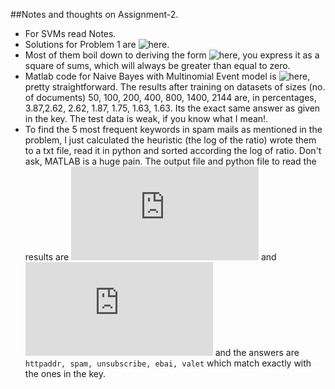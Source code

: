 ##Notes and thoughts on Assignment-2.
* For SVMs read Notes. 
* Solutions for Problem 1 are ![here](https://github.com/sudk1896/CS229-Notes/blob/master/Assgn-2/CodeCogsEqn.png).
* Most of them boil down to deriving the form ![here](https://github.com/sudk1896/CS229-Notes/blob/master/Assgn-2/PSD.png), you express it as a square of sums, which will always be greater than equal to zero.
* Matlab code for Naive Bayes with Multinomial Event model is ![here](https://github.com/sudk1896/CS229-Notes/blob/master/Assgn-2/nb_train.m), pretty straightforward. The results after training on datasets of sizes (no. of documents) 50, 100, 200, 400, 800, 1400, 2144 are, in percentages, 3.87,2.62, 2.62, 1.87, 1.75, 1.63, 1.63. Its the exact same answer as given in the key. The test data is weak, if you know what I mean!.
* To find the 5 most frequent keywords in spam mails as mentioned in the problem, I just calculated the heuristic (the log of the ratio) wrote them to a txt file, read it in python and sorted according the log of ratio. Don't ask, MATLAB is a huge pain. The output file and python file to read the results are ![here](https://github.com/sudk1896/CS229-Notes/blob/master/Assgn-2/out.txt) and ![here](https://github.com/sudk1896/CS229-Notes/blob/master/Assgn-2/red.py) and the answers are  ```httpaddr, spam, unsubscribe, ebai, valet``` which match exactly with the ones in the key. 

